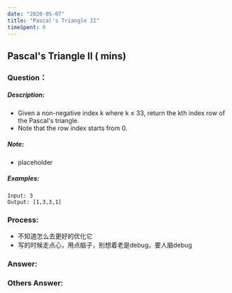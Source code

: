 ```yaml
---
date: "2020-05-07"
title: "Pascal's Triangle II"
timeSpent: 0
---
```


## Pascal's Triangle II ( mins)

### Question：

##### Description:
* Given a non-negative index k where k ≤ 33, return the kth index row of the Pascal's triangle.
* Note that the row index starts from 0.

##### Note:
* placeholder

##### Examples:
```
Input: 3
Output: [1,3,3,1]
```

### Process:
- 不知道怎么去更好的优化它
- 写的时候走点心，用点脑子，别想着老是debug，要人脑debug

### Answer:

### Others Answer:
